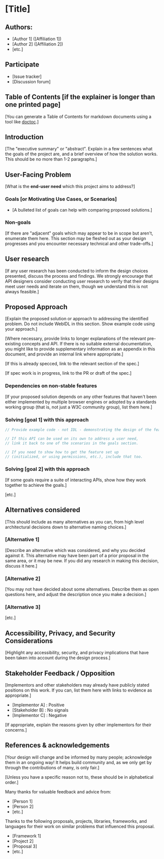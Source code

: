 # [Title]

## Authors:

- [Author 1] ([Affiliation 1])
- [Author 2] ([Affiliation 2])
- [etc.]

## Participate
- [Issue tracker]
- [Discussion forum]

## Table of Contents [if the explainer is longer than one printed page]

[You can generate a Table of Contents for markdown documents using a tool like [doctoc](https://github.com/thlorenz/doctoc).]

<!-- START doctoc generated TOC please keep comment here to allow auto update -->
<!-- END doctoc generated TOC please keep comment here to allow auto update -->

## Introduction

[The "executive summary" or "abstract".
Explain in a few sentences what the goals of the project are,
and a brief overview of how the solution works.
This should be no more than 1-2 paragraphs.]

## User-Facing Problem

[What is the **end-user need** which this project aims to address?]

### Goals [or Motivating Use Cases, or Scenarios]

- [A bulleted list of goals can help with comparing proposed solutions.]

### Non-goals

[If there are "adjacent" goals which may appear to be in scope but aren't,
enumerate them here. This section may be fleshed out as your design progresses and you encounter necessary technical and other trade-offs.]

## User research

[If any user research has been conducted to inform the design choices presented,
discuss the process and findings.
We strongly encourage that API designers consider conducting user research to
verify that their designs meet user needs and iterate on them,
though we understand this is not always feasible.]

## Proposed Approach

[Explain the proposed solution or approach to addressing the identified problem.
Do not include WebIDL in this section.
Show example code using your approach.]

[Where necessary, provide links to longer explanations of the relevant pre-existing concepts and API.
If there is no suitable external documentation, you might like to provide supplementary information as an appendix in this document, and provide an internal link where appropriate.]

[If this is already specced, link to the relevant section of the spec.]

[If spec work is in progress, link to the PR or draft of the spec.]

### Dependencies on non-stable features

[If your proposed solution depends on any other features that haven't been either implemented by
multiple browser engines or adopted by a standards working group (that is, not just a W3C community
group), list them here.]

### Solving [goal 1] with this approach

```js
// Provide example code - not IDL - demonstrating the design of the feature.

// If this API can be used on its own to address a user need,
// link it back to one of the scenarios in the goals section.

// If you need to show how to get the feature set up
// (initialized, or using permissions, etc.), include that too.
```

### Solving [goal 2] with this approach

[If some goals require a suite of interacting APIs, show how they work together to achieve the goals.]

[etc.]

## Alternatives considered

[This should include as many alternatives as you can,
from high level architectural decisions down to alternative naming choices.]

### [Alternative 1]

[Describe an alternative which was considered,
and why you decided against it.
This alternative may have been part of a prior proposal in the same area,
or it may be new.
If you did any research in making this decision, discuss it here.]

### [Alternative 2]

[You may not have decided about some alternatives.
Describe them as open questions here, and adjust the description once you make a decision.]

### [Alternative 3]

[etc.]

## Accessibility, Privacy, and Security Considerations

[Highlight any accessibility, security, and privacy implications that have been taken into account
during the design process.]

## Stakeholder Feedback / Opposition

[Implementors and other stakeholders may already have publicly stated positions on this work. If you can, list them here with links to evidence as appropriate.]

- [Implementor A] : Positive
- [Stakeholder B] : No signals
- [Implementor C] : Negative

[If appropriate, explain the reasons given by other implementors for their concerns.]

## References & acknowledgements

[Your design will change and be informed by many people; acknowledge them in an ongoing way! It helps build community and, as we only get by through the contributions of many, is only fair.]

[Unless you have a specific reason not to, these should be in alphabetical order.]

Many thanks for valuable feedback and advice from:

- [Person 1]
- [Person 2]
- [etc.]

Thanks to the following proposals, projects, libraries, frameworks, and languages
for their work on similar problems that influenced this proposal.

- [Framework 1]
- [Project 2]
- [Proposal 3]
- [etc.]
